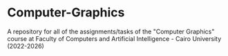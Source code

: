 # Computer-Graphics
A repository for all of the assignments/tasks of the "Computer Graphics" course at Faculty of Computers and Artificial Intelligence - Cairo University (2022-2026)
